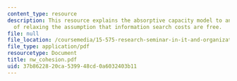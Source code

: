 ```yaml
---
content_type: resource
description: This resource explains the absorptive capacity model to analyze the implications
  of relaxing the assumption that information search costs are free.
file: null
file_location: /coursemedia/15-575-research-seminar-in-it-and-organizations-economic-perspectives-spring-2004/37b8622820ca539948cd0a6032403b11_nw_cohesion.pdf
file_type: application/pdf
resourcetype: Document
title: nw_cohesion.pdf
uid: 37b86228-20ca-5399-48cd-0a6032403b11
---
```

